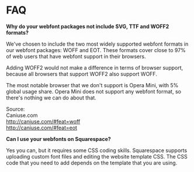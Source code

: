 # FAQ

**Why do your webfont packages not include SVG, TTF and WOFF2 formats?**

We've chosen to include the two most widely supported webfont formats in our webfont packages: WOFF and EOT. These formats cover close to 97% of web users that have webfont support in their browsers.

Adding WOFF2 would not make a difference in terms of browser support, because all browsers that support WOFF2 also support WOFF.

The most notable browser that we don't support is Opera Mini, with 5% global usage share. Opera Mini does not support any webfont format, so there's nothing we can do about that.

Source:  
Caniuse.com  
http://caniuse.com/#feat=woff  
http://caniuse.com/#feat=eot

**Can I use your webfonts on Squarespace?**

Yes you can, but it requires some CSS coding skills. Squarespace supports uploading custom font files and editing the website template CSS. The CSS code that you need to add depends on the template that you are using.

